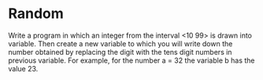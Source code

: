 # Random

Write a program in which an integer from the interval <10 99> is drawn into variable. Then create a new variable to which you will write down the number obtained by replacing the digit with the tens digit
numbers in previous variable. For example, for the number a = 32 the variable b has the value 23.


